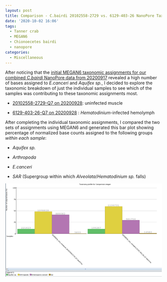 ```yaml
---
layout: post
title: Comparison - C.bairdi 20102558-2729 vs. 6129-403-26 NanoPore Taxonomic Assignments Using MEGAN6
date: '2020-10-02 16:06'
tags:
  - Tanner crab
  - MEGAN6
  - Chionoecetes bairdi
  - nanopore
categories:
  - Miscellaneous
---
```

After noticing that the [initial MEGAN6 taxonomic assignments for our combined _C.bairdi_ NanoPore data from 20200917](https://robertslab.github.io/sams-notebook/2020/09/17/Taxonomic-Assignments-C.bairdi-NanoPore-Reads-Using-DIAMOND-BLASTx-on-Mox-and-MEGAN6-daa2rma-on-swoose.html) revealed a high number of bases assigned to _E.canceri_ and _Aquifex sp._, I decided to explore the taxonomic breakdown of just the individual samples to see which of the samples was contributing to these taxonomic assignments most.

- [20102558-2729-Q7 on 20200928](https://robertslab.github.io/sams-notebook/2020/09/28/Taxonomic-Assignments-C.bairdi-20102558-2729-Q7-NanoPore-Reads-Using-DIAMOND-BLASTx-on-Mox-and-MEGAN6-daa2rma-on-emu.html): uninfected muscle


- [6129-403-26-Q7 on 20200928](https://robertslab.github.io/sams-notebook/2020/09/28/Taxonomic-Assignments-C.bairdi-6129-403-26-Q7-NanoPore-Reads-Using-DIAMOND-BLASTx-on-Mox-and-MEGAN6-daa2rma-on-emu.html) : _Hematodinium_-infected hemolymph

After completing the individual taxonomic assignments, I compared the two sets of assignments using MEGAN6 and generated this bar plot showing percentage of normalized base counts assigned to the following groups _within each sample_:

- _Aquifex sp._

- _Arthropoda_

- _E.canceri_

- _SAR_ (Supergroup within which _Alveolata_/_Hematodinium sp._ falls)


![20201002_cbai_nanopore_20102558-2729-Q7-vs-6129-403-26-Q7_megan-taxonomic-comparison-bar-plot](https://github.com/RobertsLab/sams-notebook/blob/master/images/screencaps/20201002_cbai_nanopore_20102558-2729-Q7-vs-6129-403-26_megan-taxonomic-comparison-bar-plot.png?raw=true)
